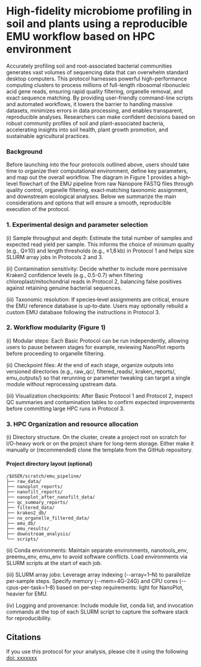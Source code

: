 
# High-fidelity microbiome profiling in soil and plants using a reproducible EMU workflow based on HPC environment

Accurately profiling soil and root-associated bacterial communities generates vast volumes of sequencing data that can overwhelm standard desktop computers. This protocol harnesses powerful high-performance computing clusters to process millions of full-length ribosomal ribonucleic acid gene reads, ensuring rapid quality filtering, organelle removal, and exact sequence matching. By providing user-friendly command-line scripts and automated workflows, it lowers the barrier to handling massive datasets, minimizes errors in data processing, and enables transparent, reproducible analyses. Researchers can make confident decisions based on robust community profiles of soil and plant-associated bacteria, accelerating insights into soil health, plant growth promotion, and sustainable agricultural practices.

### Background


Before launching into the four protocols outlined above, users should take time to organize their computational environment, define key parameters, and map out the overall workflow. The diagram in Figure 1 provides a high‐level flowchart of the EMU pipeline from raw Nanopore FASTQ files through quality control, organelle filtering, exact‐matching taxonomic assignment, and downstream ecological analyses. Below we summarize the main considerations and options that will ensure a smooth, reproducible execution of the protocol.

### 1. Experimental design and parameter selection

(i)	Sample throughput and depth: Estimate the total number of samples and expected read yield per sample. This informs the choice of minimum quality (e.g., Q≥10) and length thresholds (e.g., ≥1,8 kb) in Protocol 1 and helps size SLURM array jobs in Protocols 2 and 3.
    
(ii)	Contamination sensitivity: Decide whether to include more permissive Kraken2 confidence levels (e.g., 0.5-0.7) when filtering chloroplast/mitochondrial reads in Protocol 2, balancing false positives against retaining genuine bacterial sequences.
    
(iii)	Taxonomic resolution: If species‐level assignments are critical, ensure the EMU reference database is up‐to‐date. Users may optionally rebuild a custom EMU database following the instructions in Protocol 3.

### 2. Workflow modularity (Figure 1)

(i)	Modular steps: Each Basic Protocol can be run independently, allowing users to pause between stages for example, reviewing NanoPlot reports before proceeding to organelle filtering.
    
(ii)	Checkpoint files: At the end of each stage, organize outputs into versioned directories (e.g., raw_qc/, filtered_reads/, kraken_reports/, emu_outputs/) so that rerunning or parameter tweaking can target a single module without reprocessing upstream data.
    
(iii)	Visualization checkpoints: After Basic Protocol 1 and Protocol 2, inspect QC summaries and contamination tables to confirm expected improvements before committing large HPC runs in Protocol 3.

### 3. HPC Organization and resource allocation
        
(i) Directory structure. On the cluster, create a project root on scratch for I/O-heavy work or on the project share for long-term storage. Either make it manually or (recommended) clone the template from the GitHub repository.

#### Project directory layout (optional)

```text
/$USER/scratch/emu_pipeline/
├── raw_data/
├── nanoplot_reports/
├── nanofilt_reports/
├── nanoplot_after_nanofilt_data/
├── qc_summary_reports/
├── filtered_data/
├── kraken2_db/
├── no_organelle_filtered_data/
├── emu_db/
├── emu_results/
├── downstream_analysis/
└── scripts/
```

(ii)	Conda environments: Maintain separate environments, nanotools_env, preemu_env, emu_env to avoid software conflicts. Load environments via SLURM scripts at the start of each job.

(iii)	SLURM array jobs: Leverage array indexing (--array=1–N) to parallelize per‐sample steps. Specify memory (--mem=4G–24G) and CPU cores (--cpus-per-task=1–8) based on per‐step requirements: light for NanoPlot, heavier for EMU.
    
(iv)	Logging and provenance: Include module list, conda list, and invocation commands at the top of each SLURM script to capture the software stack for reproducibility.

## Citations

If you use this protocol for your analysis, please cite it using the following [doi: xxxxxxx](https://www.biorxiv.org/content/10.1101/2024.11.12.623179v1)


